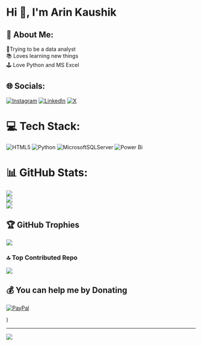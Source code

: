 # Hi 👋, I'm Arin Kaushik
## 💫 About Me:
🔭Trying to be a data analyst<br>📚 Loves learning new things<br>🕹 Love Python and MS Excel


## 🌐 Socials:
[![Instagram](https://img.shields.io/badge/Instagram-%23E4405F.svg?logo=Instagram&logoColor=white)](https://instagram.com/Arin117kaushik) [![LinkedIn](https://img.shields.io/badge/LinkedIn-%230077B5.svg?logo=linkedin&logoColor=white)](https://linkedin.com/in/https://www.linkedin.com/in/arin-kaushik-258502257/) [![X](https://img.shields.io/badge/X-black.svg?logo=X&logoColor=white)](https://x.com/https://twitter.com/Arinakamazu) 

# 💻 Tech Stack:
![HTML5](https://img.shields.io/badge/html5-%23E34F26.svg?style=flat-square&logo=html5&logoColor=white) ![Python](https://img.shields.io/badge/python-3670A0?style=flat-square&logo=python&logoColor=ffdd54) ![MicrosoftSQLServer](https://img.shields.io/badge/Microsoft%20SQL%20Server-CC2927?style=flat-square&logo=microsoft%20sql%20server&logoColor=white) ![Power Bi](https://img.shields.io/badge/power_bi-F2C811?style=flat-square&logo=powerbi&logoColor=black)
# 📊 GitHub Stats:
![](https://github-readme-stats.vercel.app/api?username=ArinAkaMazu&theme=dark&hide_border=false&include_all_commits=false&count_private=false)<br/>
![](https://github-readme-streak-stats.herokuapp.com/?user=ArinAkaMazu&theme=dark&hide_border=false)<br/>
![](https://github-readme-stats.vercel.app/api/top-langs/?username=ArinAkaMazu&theme=dark&hide_border=false&include_all_commits=false&count_private=false&layout=compact)

## 🏆 GitHub Trophies
![](https://github-profile-trophy.vercel.app/?username=ArinAkaMazu&theme=radical&no-frame=false&no-bg=true&margin-w=4)

### 🔝 Top Contributed Repo
![](https://github-contributor-stats.vercel.app/api?username=ArinAkaMazu&limit=5&theme=dark&combine_all_yearly_contributions=true)

  ## 💰 You can help me by Donating
  [![PayPal](https://img.shields.io/badge/PayPal-00457C?style=for-the-badge&logo=paypal&logoColor=white)](https://paypal.me/paypal.me/tribemazu) 

  
<!-- Proudly created with GPRM ( https://gprm.itsvg.in ) -->)

---
[![](https://visitcount.itsvg.in/api?id=ArinAkaMazu&icon=0&color=0)](https://visitcount.itsvg.in)

<!-- Proudly created with GPRM ( https://gprm.itsvg.in ) -->

